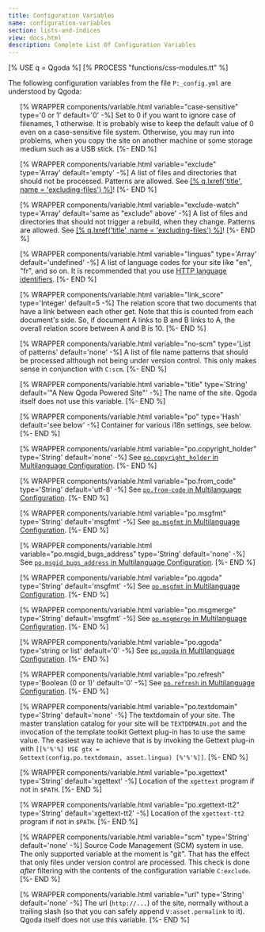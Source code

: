 ```yaml
---
title: Configuration Variables
name: configuration-variables
section: lists-and-indices
view: docs.html
description: Complete List Of Configuration Variables
---
```

<!--qgoda-no-xgettext-->
[% USE q = Qgoda %]
[% PROCESS "functions/css-modules.tt" %]
<!--/qgoda-no-xgettext-->

The following configuration variables from the file `P:_config.yml` are understood by Qgoda:

<ul>
[% WRAPPER components/variable.html
   variable="case-sensitive" type='0 or 1'
   default='0' -%]
Set to 0 if you want to ignore case of filenames, 1 otherwise.  It is probably wise to keep the default value of 0 even on a case-sensitive file system.  Otherwise, you may run into problems, when you copy the site on another machine or some storage medium such as a USB stick.
[%- END %]

[% WRAPPER components/variable.html
   variable="exclude" type='Array'
   default='empty' -%]
A list of files and directories that should not be processed.  Patterns are allowed.  See <a href="[% q.llink(name = 'excluding-files') %]">[% q.lxref('title', name = 'excluding-files') %]</a>!
[%- END %]

[% WRAPPER components/variable.html
   variable="exclude-watch" type='Array'
   default='same as "exclude" above' -%]
A list of files and directories that should not trigger a rebuild, when they change.  Patterns are allowed.  See <a href="[% q.llink(name = 'excluding-files') %]">[% q.lxref('title', name = 'excluding-files') %]</a>!
[%- END %]

[% WRAPPER components/variable.html
   variable="linguas" type='Array'
   default='undefined' -%]
A list of language codes for your site like "en", "fr", and so on.  It is recommended that you use <a href="https://tools.ietf.org/html/rfc3066">HTTP language identifiers</a>.
[%- END %]

[% WRAPPER components/variable.html
   variable="link_score" type='Integer'
   default=5 -%]
The relation score that two documents that have a link between each other get.  Note that this is counted from each document's side.  So, if document A links to B and B links to A, the overall relation score between A and B is 10.
[%- END %]

[% WRAPPER components/variable.html
   variable="no-scm" type='List of patterns'
   default='none' -%]
A list of file name patterns that should be processed although not being under version control.  This only makes sense in conjunction with <code>C:scm</code>.
[%- END %]

[% WRAPPER components/variable.html
   variable="title" type='String'
   default='"A New Qgoda Powered Site"' -%]
The name of the site.  Qgoda itself does not use this variable.
[%- END %]

[% WRAPPER components/variable.html
   variable="po" type='Hash'
   default='see below' -%]
Container for various <q-term>i18n</q-term> settings, see below.
[%- END %]

[% WRAPPER components/variable.html
   variable="po.copyright_holder" type='String'
   default='none' -%]
See <a href="[% q.llink(name='multilanguage-configuration') %]#po.copyright_holder-code-"><code>po.copyright_holder</code> in Multilanguage Configuration</a>.
[%- END %]

[% WRAPPER components/variable.html
   variable="po.from_code" type='String'
   default='utf-8' -%]
See <a href="[% q.llink(name='multilanguage-configuration') %]#po.from-code-code-"><code>po.from-code</code> in Multilanguage Configuration</a>.
[%- END %]

[% WRAPPER components/variable.html
   variable="po.msgfmt" type='String'
   default='msgfmt' -%]
See <a href="[% q.llink(name='multilanguage-configuration') %]#po.msgfmt-code-"><code>po.msgfmt</code> in Multilanguage Configuration</a>.
[%- END %]

[% WRAPPER components/variable.html
   variable="po.msgid_bugs_address" type='String'
   default='none' -%]
See <a href="[% q.llink(name='multilanguage-configuration') %]#po.msgid_bugs_address-code-"><code>po.msgid_bugs_address</code> in Multilanguage Configuration</a>.
[%- END %]

[% WRAPPER components/variable.html
   variable="po.qgoda" type='String'
   default='msgfmt' -%]
See <a href="[% q.llink(name='multilanguage-configuration') %]#po.msgfmt-code-"><code>po.msgfmt</code> in Multilanguage Configuration</a>.
[%- END %]

[% WRAPPER components/variable.html
   variable="po.msgmerge" type='String'
   default='msgfmt' -%]
See <a href="[% q.llink(name='multilanguage-configuration') %]#po.msgmerge-code-"><code>po.msgmerge</code> in Multilanguage Configuration</a>.
[%- END %]

[% WRAPPER components/variable.html
   variable="po.qgoda" type='string or list'
   default='0' -%]
See <a href="[% q.llink(name='multilanguage-configuration') %]#po.qgoda-code-"><code>po.qgoda</code> in Multilanguage Configuration</a>.
[%- END %]

[% WRAPPER components/variable.html
   variable="po.refresh" type='Boolean (0 or 1)'
   default='0' -%]
See <a href="[% q.llink(name='multilanguage-configuration') %]#po.refresh-code-"><code>po.refresh</code> in Multilanguage Configuration</a>.
[%- END %]

[% WRAPPER components/variable.html
   variable="po.textdomain" type='String'
   default='none' -%]
The textdomain of your site.  The master translation catalog for your site will be <code>TEXTDOMAIN.pot</code> and the invocation of the template toolkit Gettext plug-in has to use the same value.  The easiest way to achieve that is by invoking the Gettext plug-in with <code>[[%'%'%] USE gtx = Gettext(config.po.textdomain, asset.lingua) [%'%'%]]</code>.
[%- END %]

[% WRAPPER components/variable.html
   variable="po.xgettext" type='String'
   default='xgettext' -%]
Location of the <code>xgettext</code> program if not in <code>$PATH</code>.
[%- END %]

[% WRAPPER components/variable.html
   variable="po.xgettext-tt2" type='String'
   default='xgettext-tt2' -%]
Location of the <code>xgettext-tt2</code> program if not in <code>$PATH</code>.
[%- END %]

[% WRAPPER components/variable.html
   variable="scm" type='String'
   default='none' -%]
Source Code Management (SCM) system in use.  The only supported variable at the moment is "git".  That has the effect that only files under version control are processed.  This check is done *after* filtering with the contents of the configuration variable <code>C:exclude</code>.
[%- END %]

[% WRAPPER components/variable.html
   variable="url" type='String'
   default='none' -%]
The url (<code>http://...</code>) of the site, normally without a trailing slash (so that you can safely append <code>V:asset.permalink</code> to it).  Qgoda itself does not use this variable.
[%- END %]
</ul>
